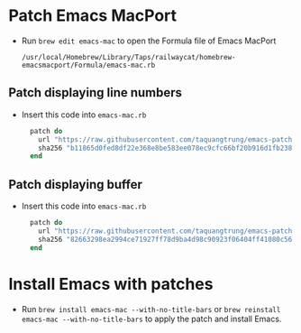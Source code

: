 # Patch Emacs MacPort

- Run `brew edit emacs-mac` to open the Formula file of Emacs MacPort

  ```
  /usr/local/Homebrew/Library/Taps/railwaycat/homebrew-emacsmacport/Formula/emacs-mac.rb
  ```

## Patch displaying line numbers
- Insert this code into `emacs-mac.rb`

  ```rb
    patch do
      url "https://raw.githubusercontent.com/taquangtrung/emacs-patches/main/patches/emacs-mac-29-remove-line-number-margin.diff"
      sha256 "b11865d0fed8df22e368e8be583ee078ec9cfc66bf20b916d1fb238512d27e35"
    end
  ```

## Patch displaying buffer
- Insert this code into `emacs-mac.rb`

  ```rb
    patch do
      url "https://raw.githubusercontent.com/taquangtrung/emacs-patches/main/patches/emacs-29-display-buffer-prettier.diff"
      sha256 "82663298ea2994ce71927ff78d9ba4d98c90923f06404ff41080c5627e2081f6"
    end
  ```

# Install Emacs with patches

- Run `brew install emacs-mac --with-no-title-bars` or `brew reinstall emacs-mac --with-no-title-bars` to apply the patch and install Emacs.
